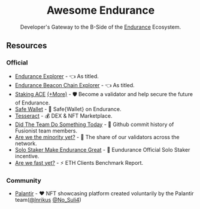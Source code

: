 <div align="center">
  <h1 align="center">Awesome Endurance</h1> 
  <p align="center">Developer's Gateway to the B-Side of the <a href="https://ace.fusionist.io/">Endurance</a> Ecosystem.</p>

</div>
 
## Resources

### Official

- [Endurance Explorer](https://explorer-endurance.fusionist.io/) - 👈 As titled.
- [Endurance Beacon Chain Explorer](https://beacon.fusionist.io/) - 👈 As titled.
- [Staking ACE](https://staking.fusionist.io/en/) [(+More)](https://openfusionist.github.io/staking-docs/) - 🛡️ Become a validator and help secure the future of Endurance.
- [Safe Wallet](https://safewallet.fusionist.io/) - 👛 Safe{Wallet} on Endurance.
- [Tesseract](https://www.tesseract.world/) - 💰 DEX & NFT Marketplace.
- [Did The Team Do Something Today](https://didtheteamdosomething.today) - 🤔 Github commit history of Fusionist team members.
- [Are we the minority yet?](https://arewetheminorityyet.com/) - 🍩 The share of our validators across the network.
- [Solo Staker Make Endurance Great](https://discord-solostaker.fusionist.io/) - 🐒 Eundurance Official Solo Staker incentive.
- [Are we fast yet?](https://arewefastyet.report/) - ⚡ ETH Clients Benchmark Report.

### Community
- [Palantir](https://palantir.ws/) -  ❤️ NFT showcasing platform created voluntarily by the Palantir team([@Inrikus](https://x.com/MikeSco67162628) [@No_Suli4](https://t.me/No_Suli4))